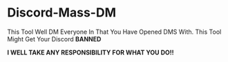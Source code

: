 # Discord-Mass-DM
This Tool Well DM Everyone In That You Have Opened DMS With. This Tool Might Get Your Discord **BANNED**

**I WELL TAKE ANY RESPONSIBILITY FOR WHAT YOU DO!!**
